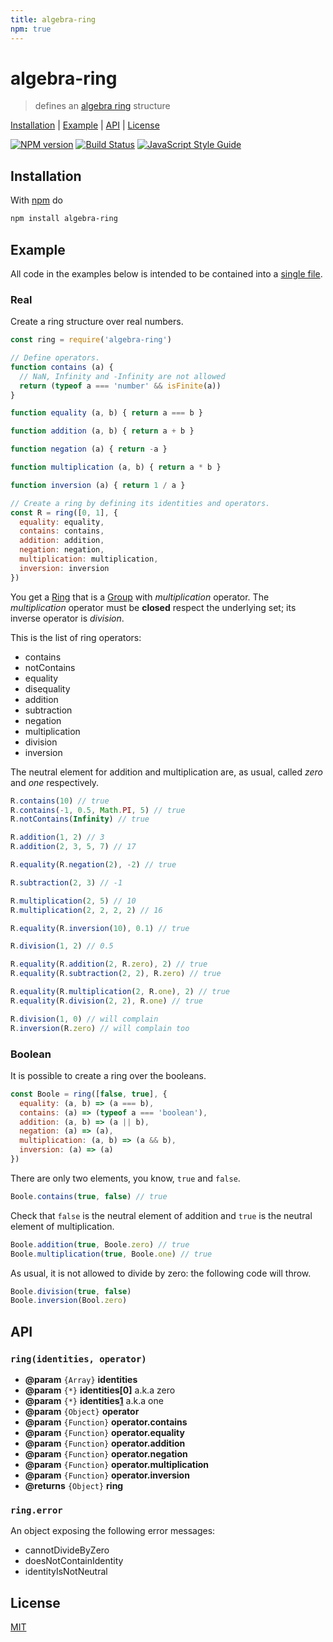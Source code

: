 ```yaml
---
title: algebra-ring
npm: true
---
```

# algebra-ring

> defines an [algebra ring][1] structure

[Installation](#installation) |
[Example](#example) |
[API](#api) |
[License](#license)

[![NPM version](https://badge.fury.io/js/algebra-ring.svg)](http://badge.fury.io/js/algebra-ring)
[![Build Status](https://travis-ci.org/fibo/algebra-ring.svg?branch=master)](https://travis-ci.org/fibo/algebra-ring?branch=master)
[![JavaScript Style Guide](https://img.shields.io/badge/code_style-standard-brightgreen.svg)](https://standardjs.com)

## Installation

With [npm](https://npmjs.org/) do

```bash
npm install algebra-ring
```

## Example

All code in the examples below is intended to be contained into a [single file](https://github.com/fibo/algebra-ring/blob/master/test.js).

### Real

Create a ring structure over real numbers.

```javascript
const ring = require('algebra-ring')

// Define operators.
function contains (a) {
  // NaN, Infinity and -Infinity are not allowed
  return (typeof a === 'number' && isFinite(a))
}

function equality (a, b) { return a === b }

function addition (a, b) { return a + b }

function negation (a) { return -a }

function multiplication (a, b) { return a * b }

function inversion (a) { return 1 / a }

// Create a ring by defining its identities and operators.
const R = ring([0, 1], {
  equality: equality,
  contains: contains,
  addition: addition,
  negation: negation,
  multiplication: multiplication,
  inversion: inversion
})
```

You get a [Ring][1] that is a [Group][2] with *multiplication* operator.
The *multiplication* operator must be **closed** respect the underlying set; its inverse operator is *division*.

This is the list of ring operators:

* contains
* notContains
* equality
* disequality
* addition
* subtraction
* negation
* multiplication
* division
* inversion

The neutral element for addition and multiplication are, as usual, called *zero* and *one* respectively.

```javascript
R.contains(10) // true
R.contains(-1, 0.5, Math.PI, 5) // true
R.notContains(Infinity) // true

R.addition(1, 2) // 3
R.addition(2, 3, 5, 7) // 17

R.equality(R.negation(2), -2) // true

R.subtraction(2, 3) // -1

R.multiplication(2, 5) // 10
R.multiplication(2, 2, 2, 2) // 16

R.equality(R.inversion(10), 0.1) // true

R.division(1, 2) // 0.5

R.equality(R.addition(2, R.zero), 2) // true
R.equality(R.subtraction(2, 2), R.zero) // true

R.equality(R.multiplication(2, R.one), 2) // true
R.equality(R.division(2, 2), R.one) // true

R.division(1, 0) // will complain
R.inversion(R.zero) // will complain too
```

### Boolean

It is possible to create a ring over the booleans.

```javascript
const Boole = ring([false, true], {
  equality: (a, b) => (a === b),
  contains: (a) => (typeof a === 'boolean'),
  addition: (a, b) => (a || b),
  negation: (a) => (a),
  multiplication: (a, b) => (a && b),
  inversion: (a) => (a)
})
```

There are only two elements, you know, `true` and `false`.

```javascript
Boole.contains(true, false) // true
```

Check that `false` is the neutral element of addition and `true` is the
neutral element of multiplication.

```javascript
Boole.addition(true, Boole.zero) // true
Boole.multiplication(true, Boole.one) // true
```

As usual, it is not allowed to divide by zero: the following code will throw.

```javascript
Boole.division(true, false)
Boole.inversion(Bool.zero)
```

## API

### `ring(identities, operator)`

* **@param** `{Array}` **identities**
* **@param** `{*}`     **identities[0]** a.k.a zero
* **@param** `{*}`     **identities[1]** a.k.a one
* **@param** `{Object}`   **operator**
* **@param** `{Function}` **operator.contains**
* **@param** `{Function}` **operator.equality**
* **@param** `{Function}` **operator.addition**
* **@param** `{Function}` **operator.negation**
* **@param** `{Function}` **operator.multiplication**
* **@param** `{Function}` **operator.inversion**
* **@returns** `{Object}` **ring**

### `ring.error`

An object exposing the following error messages:

* cannotDivideByZero
* doesNotContainIdentity
* identityIsNotNeutral

## License

[MIT](http://g14n.info/mit-license/)

[1]: https://en.wikipedia.org/wiki/Ring_(mathematics) "Ring"
[2]: https://www.npmjs.com/package/algebra-ring-group "algebra-ring-group"
